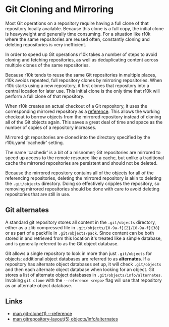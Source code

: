 Git Cloning and Mirroring
=========================

Most Git operations on a repository require having a full clone of that
repository locally available. Because this clone is a full copy, the initial
clone is heavyweight and generally time consuming. For a situation like r10k
where the same repositories are reused often, constantly cloning and deleting
repositories is very inefficient.

In order to speed up Git operations r10k takes a number of steps to avoid
cloning and fetching repositories, as well as deduplicating content across
multiple clones of the same repositories.

Because r10k tends to reuse the same Git repositories in multiple places, r10k
avoids repeated, full repository clones by mirroring repositories. When r10k
starts using a new repository, it first clones that repository into a central
location for later use. This initial clone is the only time that r10k will
perform a full clone of that repository.

When r10k creates an actual checkout of a Git repository, it uses the
corresponding mirrored repository as a [reference](#git-alternates). This allows
the working checkout to borrow objects from the mirrored repository instead of
cloning all of the Git objects again. This saves a great deal of time and space
as the number of copies of a repository increases.

Mirrored git repositories are cloned into the directory specified by the
r10k.yaml 'cachedir' setting.

The name 'cachedir' is a bit of a misnomer; Git repositories are mirrored to
speed up access to the remote resource like a cache, but unlike a traditional
cache the mirrored repositories are persistent and should not be deleted.

Because the mirrored repository contains all of the objects for all of the
referencing repositories, deleting the mirrored repository is akin to deleting
the `.git/objects` directory. Doing so effectively cripples the repository, so
removing mirrored repositories should be done with care to avoid deleting
repositories that are still in use.

Git alternates
--------------

A standard git repository stores all content in the `.git/objects` directory,
either as a zlib compressed file in `.git/objects/[0-9a-f]{2}/[0-9a-f]{38}` or
as part of a packfile in `.git/objects/pack`. Since content can be both stored
in and retrieved from this location it's treated like a simple database, and is
generally referred to as the Git object database.

Git allows a single repository to look in more than just `.git/objects` for
objects; additional object databases are referred to as **alternates**. If a
repository has alternate object databases set up, it will check `.git/objects`
and then each alternate object database when looking for an object. Git stores a
list of alternate object databases in `.git/objects/info/alternates`. Invoking
`git clone` with the `--reference <repo>` flag will use that repository as an
alternate object database.

Links
-----

  * [man git-clone(1) --reference](https://www.kernel.org/pub/software/scm/git/docs/git-clone.html)
  * [man gitrepository-layout(5) objects/info/alternates](https://www.kernel.org/pub/software/scm/git/docs/gitrepository-layout.html)
